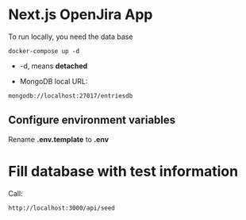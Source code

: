 # Next.js OpenJira App

To run locally, you need the data base

```
docker-compose up -d
```

- -d, means **detached**

- MongoDB local URL:

```
mongodb://localhost:27017/entriesdb
```

## Configure environment variables

Rename **.env.template** to **.env**

# Fill database with test information

Call:

```
http://localhost:3000/api/seed
```
